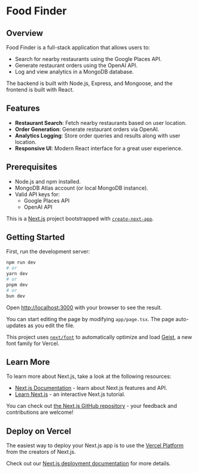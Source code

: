 # Food Finder

## Overview

Food Finder is a full-stack application that allows users to:

- Search for nearby restaurants using the Google Places API.
- Generate restaurant orders using the OpenAI API.
- Log and view analytics in a MongoDB database.

The backend is built with Node.js, Express, and Mongoose, and the frontend is built with React.

## Features

- **Restaurant Search**: Fetch nearby restaurants based on user location.
- **Order Generation**: Generate restaurant orders via OpenAI.
- **Analytics Logging**: Store order queries and results along with user location.
- **Responsive UI**: Modern React interface for a great user experience.

## Prerequisites

- Node.js and npm installed.
- MongoDB Atlas account (or local MongoDB instance).
- Valid API keys for:
  - Google Places API
  - OpenAI API

This is a [Next.js](https://nextjs.org) project bootstrapped with [`create-next-app`](https://nextjs.org/docs/app/api-reference/cli/create-next-app).

## Getting Started

First, run the development server:

```bash
npm run dev
# or
yarn dev
# or
pnpm dev
# or
bun dev
```

Open [http://localhost:3000](http://localhost:3000) with your browser to see the result.

You can start editing the page by modifying `app/page.tsx`. The page auto-updates as you edit the file.

This project uses [`next/font`](https://nextjs.org/docs/app/building-your-application/optimizing/fonts) to automatically optimize and load [Geist](https://vercel.com/font), a new font family for Vercel.

## Learn More

To learn more about Next.js, take a look at the following resources:

- [Next.js Documentation](https://nextjs.org/docs) - learn about Next.js features and API.
- [Learn Next.js](https://nextjs.org/learn) - an interactive Next.js tutorial.

You can check out [the Next.js GitHub repository](https://github.com/vercel/next.js) - your feedback and contributions are welcome!

## Deploy on Vercel

The easiest way to deploy your Next.js app is to use the [Vercel Platform](https://vercel.com/new?utm_medium=default-template&filter=next.js&utm_source=create-next-app&utm_campaign=create-next-app-readme) from the creators of Next.js.

Check out our [Next.js deployment documentation](https://nextjs.org/docs/app/building-your-application/deploying) for more details.
